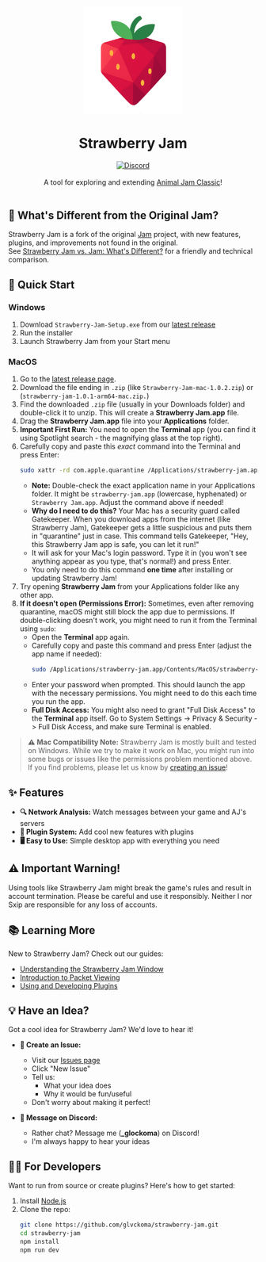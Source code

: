 <div align="center">
  <img src="assets/strawberry-jam.png" alt="Strawberry Jam Logo" width="200"/>
  <h1>Strawberry Jam</h1>
  <a href='https://discord.gg/HzFe7XpuPs'>
    <img src="https://discord.com/api/guilds/1355727306177380392/widget.png?style=shield" alt="Discord" />
  </a>
</div>

<br />

<div align="center">
A tool for exploring and extending <a href="https://classic.animaljam.com">Animal Jam Classic</a>!
<br /><br /></div>

## 🍓 What's Different from the Original Jam?

Strawberry Jam is a fork of the original [Jam](https://github.com/Sxip/jam) project, with new features, plugins, and improvements not found in the original.  
See [Strawberry Jam vs. Jam: What's Different?](docs/community-guide/strawberry-jam-vs-jam.md) for a friendly and technical comparison.

## 🚀 Quick Start

###  Windows
1.  Download `Strawberry-Jam-Setup.exe` from our [latest release](https://github.com/glvckoma/strawberry-jam/releases/latest)
2.  Run the installer
3.  Launch Strawberry Jam from your Start menu

###  MacOS

1.  Go to the [latest release page](https://github.com/glvckoma/strawberry-jam/releases/latest).
2.  Download the file ending in `.zip` (like `Strawberry-Jam-mac-1.0.2.zip`) or (`strawberry-jam-1.0.1-arm64-mac.zip.`)
3.  Find the downloaded `.zip` file (usually in your Downloads folder) and double-click it to unzip. This will create a **Strawberry Jam.app** file.
4.  Drag the **Strawberry Jam.app** file into your **Applications** folder.
5.  **Important First Run:** You need to open the **Terminal** app (you can find it using Spotlight search - the magnifying glass at the top right).
6.  Carefully copy and paste this *exact* command into the Terminal and press Enter:
    ```bash
    sudo xattr -rd com.apple.quarantine /Applications/strawberry-jam.app
    ```
    *   **Note:** Double-check the exact application name in your Applications folder. It might be `strawberry-jam.app` (lowercase, hyphenated) or `Strawberry Jam.app`. Adjust the command above if needed!
    *   **Why do I need to do this?** Your Mac has a security guard called Gatekeeper. When you download apps from the internet (like Strawberry Jam), Gatekeeper gets a little suspicious and puts them in "quarantine" just in case. This command tells Gatekeeper, "Hey, this Strawberry Jam app is safe, you can let it run!"
    *   It will ask for your Mac's login password. Type it in (you won't see anything appear as you type, that's normal!) and press Enter.
    *   You only need to do this command **one time** after installing or updating Strawberry Jam!
7.  Try opening **Strawberry Jam** from your Applications folder like any other app.
8.  **If it doesn't open (Permissions Error):** Sometimes, even after removing quarantine, macOS might still block the app due to permissions. If double-clicking doesn't work, you might need to run it from the Terminal using `sudo`:
    *   Open the **Terminal** app again.
    *   Carefully copy and paste this command and press Enter (adjust the app name if needed):
        ```bash
        sudo /Applications/strawberry-jam.app/Contents/MacOS/strawberry-jam
        ```
    *   Enter your password when prompted. This should launch the app with the necessary permissions. You might need to do this each time you run the app.
    *   **Full Disk Access:** You might also need to grant "Full Disk Access" to the **Terminal** app itself. Go to System Settings -> Privacy & Security -> Full Disk Access, and make sure Terminal is enabled.

> **⚠️ Mac Compatibility Note:** Strawberry Jam is mostly built and tested on Windows. While we try to make it work on Mac, you might run into some bugs or issues like the permissions problem mentioned above. If you find problems, please let us know by [creating an issue](https://github.com/glvckoma/strawberry-jam/issues)!

## ✨ Features

*   **🔍 Network Analysis:** Watch messages between your game and AJ's servers
*   **🔌 Plugin System:** Add cool new features with plugins
*   **🖥️ Easy to Use:** Simple desktop app with everything you need

## ⚠️ Important Warning!

Using tools like Strawberry Jam might break the game's rules and result in account termination. Please be careful and use it responsibly. Neither I nor Sxip are responsible for any loss of accounts.

## 📚 Learning More

New to Strawberry Jam? Check out our guides:

*   [Understanding the Strawberry Jam Window](docs/community-guide/understanding-ui.md)
*   [Introduction to Packet Viewing](docs/community-guide/packet-viewing.md)
*   [Using and Developing Plugins](docs/community-guide/plugins.md)

## 💡 Have an Idea?

Got a cool idea for Strawberry Jam? We'd love to hear it!

*   **📝 Create an Issue:**
    *   Visit our [Issues page](https://github.com/glvckoma/strawberry-jam/issues)
    *   Click "New Issue"
    *   Tell us:
        *   What your idea does
        *   Why it would be fun/useful
    *   Don't worry about making it perfect!

*   **💬 Message on Discord:**
    *   Rather chat? Message me (**_glockoma**) on Discord!
    *   I'm always happy to hear your ideas

## 👩‍💻 For Developers

Want to run from source or create plugins? Here's how to get started:

1.  Install [Node.js](https://nodejs.org)
2.  Clone the repo:
    ```bash
    git clone https://github.com/glvckoma/strawberry-jam.git
    cd strawberry-jam
    npm install
    npm run dev
    ```
